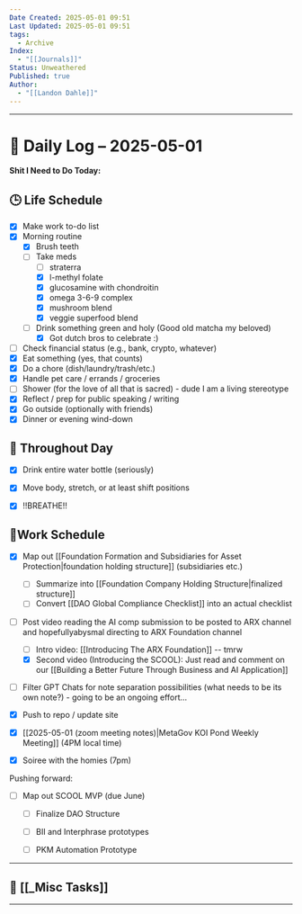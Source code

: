 ```yaml
---
Date Created: 2025-05-01 09:51
Last Updated: 2025-05-01 09:51
tags:
  - Archive
Index:
  - "[[Journals]]"
Status: Unweathered
Published: true
Author:
  - "[[Landon Dahle]]"
---
```

---

# 📆 Daily Log – 2025-05-01

**Shit I Need to Do Today:**

## 🕒 Life Schedule

- [x] Make work to-do list  
- [x] Morning routine  
	- [x] Brush teeth  
	- [ ] Take meds  
		- [ ] straterra
		- [x] l-methyl folate
		- [x] glucosamine with chondroitin
		- [x] omega 3-6-9 complex
		- [x] mushroom blend
		- [x] veggie superfood blend
	- [ ] Drink something green and holy (Good old matcha my beloved)  
		- [x] Got dutch bros to celebrate :)
- [ ] Check financial status (e.g., bank, crypto, whatever)
- [x] Eat something (yes, that counts)
- [x] Do a chore (dish/laundry/trash/etc.)
- [x] Handle pet care / errands / groceries  
- [ ] Shower (for the love of all that is sacred) - dude I am a living stereotype
- [x] Reflect / prep for public speaking / writing
- [x] Go outside (optionally with friends)
- [x] Dinner or evening wind-down

## 🌱 Throughout Day

- [x] Drink entire water bottle (seriously)
- [x] Move body, stretch, or at least shift positions
- [x] !!BREATHE!!


## 🤑Work Schedule

- [x] Map out [[Foundation Formation and Subsidiaries for Asset Protection|foundation holding structure]] (subsidiaries etc.)
	- [ ] Summarize into [[Foundation Company Holding Structure|finalized structure]]
	- [ ] Convert [[DAO Global Compliance Checklist]] into an actual checklist
- [ ] Post video reading the AI comp submission to be posted to ARX channel and hopefullyabysmal directing to ARX Foundation channel
	- [ ] Intro video: [[Introducing The ARX Foundation]] -- tmrw
	- [x] Second video (Introducing the SCOOL): Just read and comment on our [[Building a Better Future Through Business and AI Application]]
- [ ] Filter GPT Chats for note separation possibilities (what needs to be its own note?) - going to be an ongoing effort...
- [x] Push to repo / update site  
- [x] [[2025-05-01 (zoom meeting notes)|MetaGov KOI Pond Weekly Meeting]] (4PM local time)
- [x] Soiree with the homies (7pm)


Pushing forward:
- [ ] Map out SCOOL MVP (due June)
	- [ ] Finalize DAO Structure
	- [ ] BII and Interphrase prototypes
	- [ ] PKM Automation Prototype


---
## 🧠 [[_Misc Tasks]]

---
